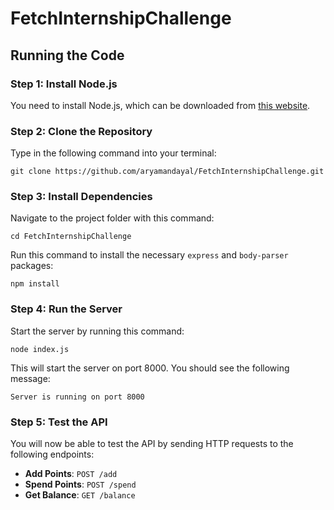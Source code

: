 # FetchInternshipChallenge

## Running the Code

### Step 1: Install Node.js
You need to install Node.js, which can be downloaded from [this website](https://nodejs.org/).

### Step 2: Clone the Repository
Type in the following command into your terminal:

`git clone https://github.com/aryamandayal/FetchInternshipChallenge.git`


### Step 3: Install Dependencies
Navigate to the project folder with this command:

`cd FetchInternshipChallenge`

Run this command to install the necessary `express` and `body-parser` packages:

`npm install`

### Step 4: Run the Server
Start the server by running this command:

`node index.js`

This will start the server on port 8000. You should see the following message:

`Server is running on port 8000`

### Step 5: Test the API
You will now be able to test the API by sending HTTP requests to the following endpoints:

- **Add Points**: `POST /add`
- **Spend Points**: `POST /spend`
- **Get Balance**: `GET /balance`
